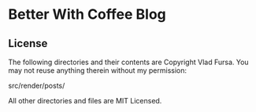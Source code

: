 # Better With Coffee Blog

## License

The following directories and their contents are Copyright Vlad Fursa. You may not reuse anything therein without my permission:

src/render/posts/

All other directories and files are MIT Licensed. 